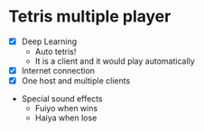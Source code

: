 # Tetris multiple player
- [x] Deep Learning
    - Auto tetris!
    - It is a client and it would play automatically
- [x] Internet connection
- [x] One host and multiple clients
- Special sound effects
    - Fuiyo when wins
    - Haiya when lose

